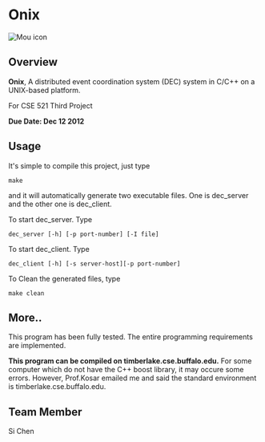 Onix
====
![Mou icon](http://img.fun.wayi.com.tw/attachment/201009/6/94074_1283770758vmBb.jpg)


## Overview
**Onix**, A distributed event coordination system (DEC) system in C/C++ on a UNIX-based platform.

For CSE 521 Third Project

**Due Date: Dec 12 2012**

## Usage
It's simple to compile this project, just type 

	make

and it will automatically generate two executable files. One is dec_server and the other one is dec_client.

To start dec_server. Type

	dec_server [-h] [-p port-number] [-I file]

To start dec_client. Type

	dec_client [-h] [-s server-host][-p port-number] 

To Clean the generated files, type

	make clean

## More..

This program has been fully tested. The entire programming requirements are implemented.

**This program can be compiled on timberlake.cse.buffalo.edu.**
For some computer which do not have the C++ boost library, it may occure some errors. However, Prof.Kosar emailed me and said the standard environment is timberlake.cse.buffalo.edu.

## Team Member
Si Chen